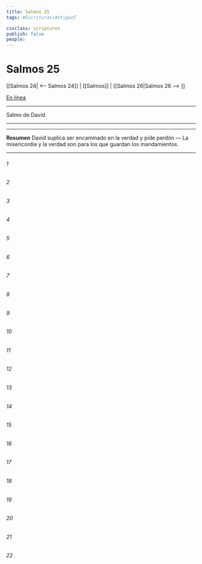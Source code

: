 ```yaml
---
title: Salmos 25
tags: #Escrituras\AntiguoT

cssclass: scriptures
publish: false
people:
---
```


# Salmos 25
[[Salmos 24| <-- Salmos 24]] | [[Salmos]] | [[Salmos 26|Salmos 26 --> ]]

[En línea](https://churchofjesuschrist.org/study/scriptures/ot/ps/25?lang=spa)

---
Salmo de David.

---

---
__Resumen__
David suplica ser encaminado en la verdad y pide perdón — La misericordia y la verdad son para los que guardan los mandamientos.

---
###### 1 


###### 2 


###### 3 


###### 4 


###### 5 


###### 6 


###### 7 


###### 8 


###### 9 


###### 10 


###### 11 


###### 12 


###### 13 


###### 14 


###### 15 


###### 16 


###### 17 


###### 18 


###### 19 


###### 20 


###### 21 


###### 22 



